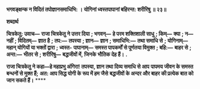**भगवङ्क्षन्क न विदितं तपोज्ञानसमाधिभि: ।** **योगिनां ध्वस्तपापानां बहिरन्त: शरीरिषु ॥ २३॥** 

**शब्दार्थ** 

**चित्रकेतु: उवाच—** **राजा चित्रकेतु ने उत्तर दिया** **; भगवन्—** **हे परम शक्तिशाली साधु** **; किम्—** **क्या** **; न—** **नहीं** **; विदितम्—** **ज्ञात है** **; तप:—** **तपस्या** **; ज्ञान—** **ज्ञान** **; समाधिभि:—** **तथा समाधि से** **; योगिनाम्—** **महान् योगियों या भक्तों द्वारा** **; ध्वस्त-** **पापानाम्—** **समस्त पापकर्मों से पूर्णतया विमुक्त** **; बहि:—** **बाहर से** **; अन्त:—** **भीतर से** **; शरीरिषु—** **बद्धजीवों में, जिनके** **भौतिक देह हैं।** **.** 

**राजा चित्रकेतु ने कहा—हे महाप्रभु अंगिरा! तपस्या, ज्ञान तथा दिव्य समाधि से आप** **पापमय जीवन के समस्त बन्धनों से मुक्त हैं;**  **अत: आप सिद्ध योगी के रूप में हम जैसे** **बद्धजीवों के अन्दर और बाहर की प्रत्येक बात को जान सकते हैं।** **** 